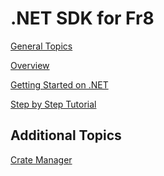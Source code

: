 .NET SDK for Fr8
===================

[General Topics](Docs/ForDevelopers/DevelopmentGuides/TerminalDevelopmentGuide.md)

[Overview](./Overview.md)

[Getting Started on .NET](/Docs/ForDevelopers/DevelopmentGuides/Terminals/dotNet/TerminalDeveloping-GettingStarted.md)

[Step by Step Tutorial](/Docs/ForDevelopers/DevelopmentGuides/.NET%20Step-by-step%20Terminal%20Builders%20Guide.md)

Additional Topics
-----------------

[Crate Manager](Docs/ForDevelopers/SDK/.NET/Services/Crate%20Manager.md)


